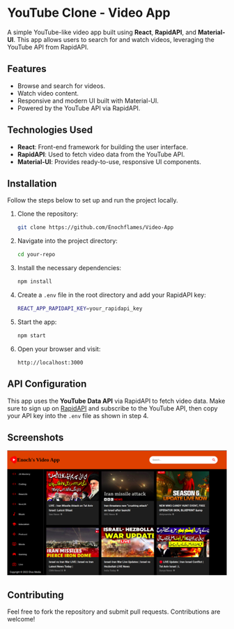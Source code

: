 # YouTube Clone - Video App

A simple YouTube-like video app built using **React**, **RapidAPI**, and **Material-UI**. This app allows users to search for and watch videos, leveraging the YouTube API from RapidAPI.

## Features

- Browse and search for videos.
- Watch video content.
- Responsive and modern UI built with Material-UI.
- Powered by the YouTube API via RapidAPI.

## Technologies Used

- **React**: Front-end framework for building the user interface.
- **RapidAPI**: Used to fetch video data from the YouTube API.
- **Material-UI**: Provides ready-to-use, responsive UI components.

## Installation

Follow the steps below to set up and run the project locally.

1. Clone the repository:
    ```bash
    git clone https://github.com/Enochflames/Video-App
    ```

2. Navigate into the project directory:
    ```bash
    cd your-repo
    ```

3. Install the necessary dependencies:
    ```bash
    npm install
    ```

4. Create a `.env` file in the root directory and add your RapidAPI key:
    ```bash
    REACT_APP_RAPIDAPI_KEY=your_rapidapi_key
    ```

5. Start the app:
    ```bash
    npm start
    ```

6. Open your browser and visit:
    ```
    http://localhost:3000
    ```

## API Configuration

This app uses the **YouTube Data API** via RapidAPI to fetch video data. Make sure to sign up on [RapidAPI](https://rapidapi.com) and subscribe to the YouTube API, then copy your API key into the `.env` file as shown in step 4.

## Screenshots

![Video app page overview](videoapp.png)

## Contributing

Feel free to fork the repository and submit pull requests. Contributions are welcome!

